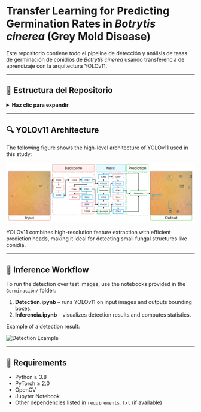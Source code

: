 # Transfer Learning for Predicting Germination Rates in *Botrytis cinerea* (Grey Mold Disease)

Este repositorio contiene todo el pipeline de detección y análisis de tasas de germinación de conidios de *Botrytis cinerea* usando transferencia de aprendizaje con la arquitectura YOLOv11.

---

## 📁 Estructura del Repositorio

<details>
<summary><strong>Haz clic para expandir</strong></summary>

```plaintext
📦Proyect/
├── 📁 Train/
│   └── YOLOv11.ipynb            # Notebook de entrenamiento
├── 📁 Test/
│   ├── 📁 Germinación/          # Notebooks de inferencia y detección
│   │   ├── Inferencia.ipynb
│   │   └── Detection.ipynb
│   └── 📁 Models/               # Modelo YOLOv11.pt y otros archivos de pesos
│       └── YOLOv11.pt
            # Ignorar archivos grandes, etc.
```

</details>

---

## 🔍 YOLOv11 Architecture

The following figure shows the high-level architecture of YOLOv11 used in this study:

![YOLOv11 Architecture](Images/YOLOv11_2000.png)

YOLOv11 combines high-resolution feature extraction with efficient prediction heads, making it ideal for detecting small fungal structures like conidia.

---

## 🧪 Inference Workflow

To run the detection over test images, use the notebooks provided in the `Germinación/` folder:

1. **Detection.ipynb** – runs YOLOv11 on input images and outputs bounding boxes.
2. **Inferencia.ipynb** – visualizes detection results and computes statistics.

Example of a detection result:

![Detection Example](Images/Test_detection.png)

---

## 🧪 Requirements

- Python ≥ 3.8
- PyTorch ≥ 2.0
- OpenCV
- Jupyter Notebook
- Other dependencies listed in `requirements.txt` (if available)

